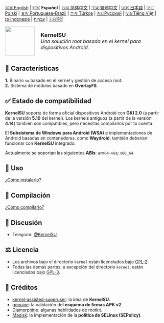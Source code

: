 [ 🇬🇧 English](README.md) | 🇪🇸 **Español** | [🇨🇳 简体中文](README_CN.md) | [🇹🇼 繁體中文](README_TW.md) | [ 🇯🇵 日本語](README_JP.md) | [🇵🇱 Polski](README_PL.md) | [🇧🇷 Portuguese-Brazil](README_PT-BR.md) | [🇹🇷 Türkçe](README_TR.md) | [🇷🇺Русский](README_RU.md) | [🇻🇳Tiếng Việt](README_VI.md) | [ɪᴅ indonesia](README_ID.md) | [עברית](README_iw.md) | [🇮🇳हिंदी](README_IN.md)

<div style="display: flex; align-items: center;">
    <img src="https://kernelsu.org/logo.png" style="width: 96px;" alt="">
    <div style="margin-left: 20px;">
        <span style="font-size: large; "><b>KernelSU</b></span>
        <br>
        <span style="font-size: medium; "><i>Una solución root basada en el kernel para dispositivos Android.</i></span>   
    </div>
</div>

## 🚀 Características

**1.** Binario `su` basado en el kernel y gestión de acceso root.<br/>
**2.** Sistema de módulos basado en **OverlayFS**.

## ✅ Estado de compatibilidad

**KernelSU** soporta de forma oficial dispositivos Android con **GKI 2.0** (a partir de la versión **5.10** del kernel). Los kernels antiguos (a partir de la versión **4.14**) también son compatibles, pero necesitas compilarlos por tu cuenta.

El **Subsistema de Windows para Android (WSA)** e implementaciones de Android basadas en contenedores, como **Waydroid**, también deberían funcionar con **KernelSU** integrado.

Actualmente se soportan las siguientes **ABIs**: `arm64-v8a`; `x86_64`.

## 📖 Uso

[¿Cómo instalarlo?](https://kernelsu.org/guide/installation.html)

## 🔨 Compilación

[¿Cómo compilarlo?](https://kernelsu.org/guide/how-to-build.html)

## 💬 Discusión

- Telegram: [@KernelSU](https://t.me/KernelSU)

## ⚖️ Licencia

- Los archivos bajo el directorio `kernel` están licenciados bajo [GPL-2](https://www.gnu.org/licenses/old-licenses/gpl-2.0.en.html).
- Todas las demás partes, a excepción del directorio `kernel`, están licenciados bajo [GPL-3](https://www.gnu.org/licenses/gpl-3.0.html).

## 👥 Créditos

- [kernel-assisted-superuser](https://git.zx2c4.com/kernel-assisted-superuser/about/): la idea de **KernelSU**.
- [genuine](https://github.com/brevent/genuine/): la validación del **esquema de firmas APK v2**.
- [Diamorphine](https://github.com/m0nad/Diamorphine): algunas habilidades de rootkit.
- [Magisk](https://github.com/topjohnwu/Magisk): la implementación de la **política de SELinux (SEPolicy)**.
